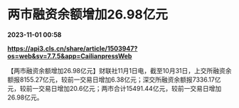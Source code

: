 # 两市融资余额增加26.98亿元

**2023-11-01 00:58**

**https://api3.cls.cn/share/article/1503947?os=web&sv=7.7.5&app=CailianpressWeb**

【两市融资余额增加26.98亿元】财联社11月1日电，截至10月31日，上交所融资余额报8155.27亿元，较前一交易日增加6.38亿元；深交所融资余额报7336.17亿元，较前一交易日增加20.6亿元；两市合计15491.44亿元，较前一交易日增加26.98亿元。
